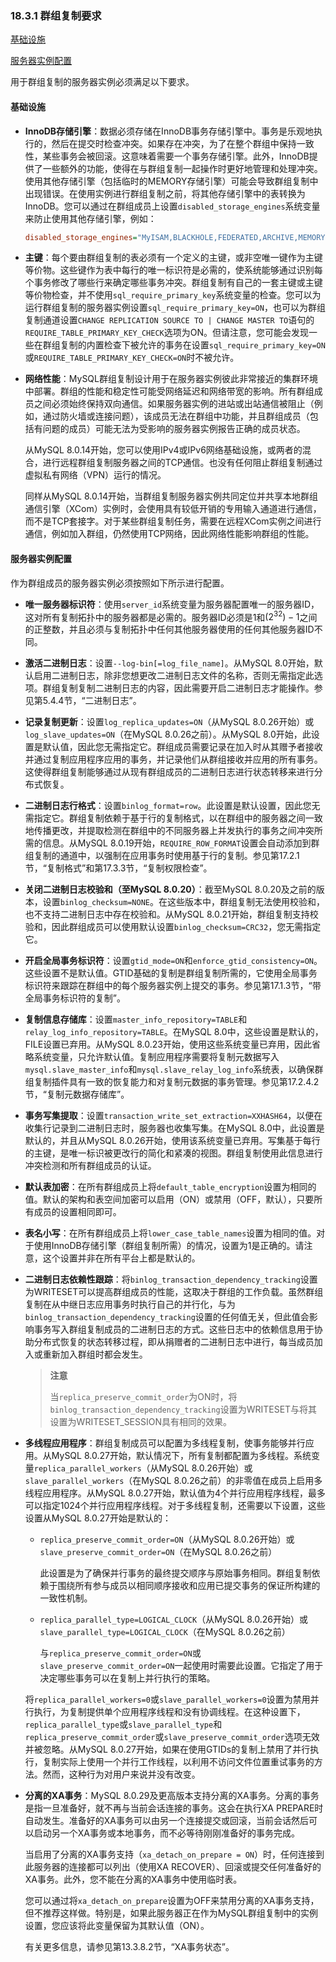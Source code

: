 ### 18.3.1 群组复制要求

[基础设施](#基础设施)

[服务器实例配置](#服务器实例配置)

用于群组复制的服务器实例必须满足以下要求。

#### 基础设施

- **InnoDB存储引擎**：数据必须存储在InnoDB事务存储引擎中。事务是乐观地执行的，然后在提交时检查冲突。如果存在冲突，为了在整个群组中保持一致性，某些事务会被回滚。这意味着需要一个事务存储引擎。此外，InnoDB提供了一些额外的功能，使得在与群组复制一起操作时更好地管理和处理冲突。使用其他存储引擎（包括临时的MEMORY存储引擎）可能会导致群组复制中出现错误。在使用实例进行群组复制之前，将其他存储引擎中的表转换为InnoDB。您可以通过在群组成员上设置`disabled_storage_engines`系统变量来防止使用其他存储引擎，例如：

  ```ini
  disabled_storage_engines="MyISAM,BLACKHOLE,FEDERATED,ARCHIVE,MEMORY"
  ```

- **主键**：每个要由群组复制的表必须有一个定义的主键，或非空唯一键作为主键等价物。这些键作为表中每行的唯一标识符是必需的，使系统能够通过识别每个事务修改了哪些行来确定哪些事务冲突。群组复制有自己的一套主键或主键等价物检查，并不使用`sql_require_primary_key`系统变量的检查。您可以为运行群组复制的服务器实例设置`sql_require_primary_key=ON`，也可以为群组复制通道设置`CHANGE REPLICATION SOURCE TO | CHANGE MASTER TO`语句的`REQUIRE_TABLE_PRIMARY_KEY_CHECK`选项为ON。但请注意，您可能会发现一些在群组复制的内置检查下被允许的事务在设置`sql_require_primary_key=ON`或`REQUIRE_TABLE_PRIMARY_KEY_CHECK=ON`时不被允许。

- **网络性能**：MySQL群组复制设计用于在服务器实例彼此非常接近的集群环境中部署。群组的性能和稳定性可能受网络延迟和网络带宽的影响。所有群组成员之间必须始终保持双向通信。如果服务器实例的进站或出站通信被阻止（例如，通过防火墙或连接问题），该成员无法在群组中功能，并且群组成员（包括有问题的成员）可能无法为受影响的服务器实例报告正确的成员状态。

  从MySQL 8.0.14开始，您可以使用IPv4或IPv6网络基础设施，或两者的混合，进行远程群组复制服务器之间的TCP通信。也没有任何阻止群组复制通过虚拟私有网络（VPN）运行的情况。

  同样从MySQL 8.0.14开始，当群组复制服务器实例共同定位并共享本地群组通信引擎（XCom）实例时，会使用具有较低开销的专用输入通道进行通信，而不是TCP套接字。对于某些群组复制任务，需要在远程XCom实例之间进行通信，例如加入群组，仍然使用TCP网络，因此网络性能影响群组的性能。

#### 服务器实例配置

作为群组成员的服务器实例必须按照如下所示进行配置。

- **唯一服务器标识符**：使用`server_id`系统变量为服务器配置唯一的服务器ID，这对所有复制拓扑中的服务器都是必需的。服务器ID必须是1和$(2^{32})−1$之间的正整数，并且必须与复制拓扑中任何其他服务器使用的任何其他服务器ID不同。

- **激活二进制日志**：设置`--log-bin[=log_file_name]`。从MySQL 8.0开始，默认启用二进制日志，除非您想更改二进制日志文件的名称，否则无需指定此选项。群组复制复制二进制日志的内容，因此需要开启二进制日志才能操作。参见第5.4.4节，“二进制日志”。

- **记录复制更新**：设置`log_replica_updates=ON`（从MySQL 8.0.26开始）或`log_slave_updates=ON`（在MySQL 8.0.26之前）。从MySQL 8.0开始，此设置是默认值，因此您无需指定它。群组成员需要记录在加入时从其赠予者接收并通过复制应用程序应用的事务，并记录他们从群组接收并应用的所有事务。这使得群组复制能够通过从现有群组成员的二进制日志进行状态转移来进行分布式恢复。

- **二进制日志行格式**：设置`binlog_format=row`。此设置是默认设置，因此您无需指定它。群组复制依赖于基于行的复制格式，以在群组中的服务器之间一致地传播更改，并提取检测在群组中的不同服务器上并发执行的事务之间冲突所需的信息。从MySQL 8.0.19开始，`REQUIRE_ROW_FORMAT`设置会自动添加到群组复制的通道中，以强制在应用事务时使用基于行的复制。参见第17.2.1节，“复制格式”和第17.3.3节，“复制权限检查”。

- **关闭二进制日志校验和（至MySQL 8.0.20）**：截至MySQL 8.0.20及之前的版本，设置`binlog_checksum=NONE`。在这些版本中，群组复制无法使用校验和，也不支持二进制日志中存在校验和。从MySQL 8.0.21开始，群组复制支持校验和，因此群组成员可以使用默认设置`binlog_checksum=CRC32`，您无需指定它。

- **开启全局事务标识符**：设置`gtid_mode=ON`和`enforce_gtid_consistency=ON`。这些设置不是默认值。GTID基础的复制是群组复制所需的，它使用全局事务标识符来跟踪在群组中的每个服务器实例上提交的事务。参见第17.1.3节，“带全局事务标识符的复制”。

- **复制信息存储库**：设置`master_info_repository=TABLE`和`relay_log_info_repository=TABLE`。在MySQL 8.0中，这些设置是默认的，FILE设置已弃用。从MySQL 8.0.23开始，使用这些系统变量已弃用，因此省略系统变量，只允许默认值。复制应用程序需要将复制元数据写入`mysql.slave_master_info`和`mysql.slave_relay_log_info`系统表，以确保群组复制插件具有一致的恢复能力和对复制元数据的事务管理。参见第17.2.4.2节，“复制元数据存储库”。

- **事务写集提取**：设置`transaction_write_set_extraction=XXHASH64`，以便在收集行记录到二进制日志时，服务器也收集写集。在MySQL 8.0中，此设置是默认的，并且从MySQL 8.0.26开始，使用该系统变量已弃用。写集基于每行的主键，是唯一标识被更改行的简化和紧凑的视图。群组复制使用此信息进行冲突检测和所有群组成员的认证。

- **默认表加密**：在所有群组成员上将`default_table_encryption`设置为相同的值。默认的架构和表空间加密可以启用（ON）或禁用（OFF，默认），只要所有成员的设置相同即可。

- **表名小写**：在所有群组成员上将`lower_case_table_names`设置为相同的值。对于使用InnoDB存储引擎（群组复制所需）的情况，设置为1是正确的。请注意，这个设置并非在所有平台上都是默认的。

- **二进制日志依赖性跟踪**：将`binlog_transaction_dependency_tracking`设置为WRITESET可以提高群组成员的性能，这取决于群组的工作负载。虽然群组复制在从中继日志应用事务时执行自己的并行化，与为`binlog_transaction_dependency_tracking`设置的任何值无关，但此值会影响事务写入群组复制成员的二进制日志的方式。这些日志中的依赖信息用于协助分布式恢复的状态转移过程，即从捐赠者的二进制日志中进行，每当成员加入或重新加入群组时都会发生。

  > **注意**  
  >
  > 当`replica_preserve_commit_order`为ON时，将`binlog_transaction_dependency_tracking`设置为WRITESET与将其设置为WRITESET_SESSION具有相同的效果。

- **多线程应用程序**：群组复制成员可以配置为多线程复制，使事务能够并行应用。从MySQL 8.0.27开始，默认情况下，所有复制都配置为多线程。系统变量`replica_parallel_workers`（从MySQL 8.0.26开始）或`slave_parallel_workers`（在MySQL 8.0.26之前）的非零值在成员上启用多线程应用程序。从MySQL 8.0.27开始，默认值为4个并行应用程序线程，最多可以指定1024个并行应用程序线程。对于多线程复制，还需要以下设置，这些设置从MySQL 8.0.27开始是默认的：

  - `replica_preserve_commit_order=ON`（从MySQL 8.0.26开始）或`slave_preserve_commit_order=ON`（在MySQL 8.0.26之前）
  
    此设置是为了确保并行事务的最终提交顺序与原始事务相同。群组复制依赖于围绕所有参与成员以相同顺序接收和应用已提交事务的保证所构建的一致性机制。

  - `replica_parallel_type=LOGICAL_CLOCK`（从MySQL 8.0.26开始）或`slave_parallel_type=LOGICAL_CLOCK`（在MySQL 8.0.26之前）
  
    与`replica_preserve_commit_order=ON`或`slave_preserve_commit_order=ON`一起使用时需要此设置。它指定了用于决定哪些事务可以在复制上并行执行的策略。

  将`replica_parallel_workers=0`或`slave_parallel_workers=0`设置为禁用并行执行，为复制提供单个应用程序线程和没有协调线程。在这种设置下，`replica_parallel_type`或`slave_parallel_type`和`replica_preserve_commit_order`或`slave_preserve_commit_order`选项无效并被忽略。从MySQL 8.0.27开始，如果在使用GTIDs的复制上禁用了并行执行，复制实际上使用一个并行工作线程，以利用不访问文件位置重试事务的方法。然而，这种行为对用户来说并没有改变。

- **分离的XA事务**：MySQL 8.0.29及更高版本支持分离的XA事务。分离的事务是指一旦准备好，就不再与当前会话连接的事务。这会在执行XA PREPARE时自动发生。准备好的XA事务可以由另一个连接提交或回滚，当前会话然后可以启动另一个XA事务或本地事务，而不必等待刚刚准备好的事务完成。

  当启用了分离的XA事务支持（`xa_detach_on_prepare = ON`）时，任何连接到此服务器的连接都可以列出（使用XA RECOVER）、回滚或提交任何准备好的XA事务。此外，您不能在分离的XA事务中使用临时表。

  您可以通过将`xa_detach_on_prepare`设置为OFF来禁用分离的XA事务支持，但不推荐这样做。特别是，如果此服务器正在作为MySQL群组复制中的实例设置，您应该将此变量保留为其默认值（ON）。

  有关更多信息，请参见第13.3.8.2节，“XA事务状态”。

